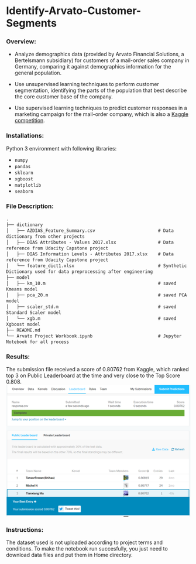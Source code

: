# Identify-Arvato-Customer-Segments

### Overview:
* Analyze demographics data (provided by Arvato Financial Solutions, a Bertelsmann subsidiary) for customers of a mail-order sales company in Germany, comparing it against demographics information for the general population. 

* Use unsupervised learning techniques to perform customer segmentation, identifying the parts of the population that best describe the core customer base of the company. 

* Use supervised learning techniques to predict customer responses in a marketing campaign for the mail-order company, which is also a [Kaggle competition](http://www.kaggle.com/t/21e6d45d4c574c7fa2d868f0e8c83140). 

### Installations:
Python 3 environment with following libraries:

* `numpy`
* `pandas`
* `sklearn`
* `xgboost`
* `matplotlib`
* `seaborn`

### File Description:
    .
    ├── dictionary     
    │   ├── AZDIAS_Feature_Summary.csv                        # Data dictionary from other projects
    │   ├── DIAS Attributes - Values 2017.xlsx	              # Data reference from Udacity Capstone project
    │   ├── DIAS Information Levels - Attributes 2017.xlsx    # Data reference from Udacity Capstone project
    │   └── feature_dict1.xlsx	                              # Synthetic Dictionary used for data preprocessing after engineering
    ├── model
    │   ├── km_10.m                                           # saved Kmeans model
    │   ├── pca_20.m                                          # saved PCA model
    │   ├── scaler_std.m                                      # saved Standard Scaler model
    │   └── xgb.m                                             # saved Xgboost model
    ├── README.md    
    └── Arvato Project Workbook.ipynb                         # Jupyter Notebook for all process
    
### Results:
The submission file received a score of 0.80762 from Kaggle, which ranked top 3 on Public Leaderboard at the time and very close to the Top Score 0.808.
![kaggle_leaderboard_screenshot](img/kaggle_leaderboard_screenshot.png)

### Instructions:
The dataset used is not uploaded according to project terms and conditions. To make the notebook run succesfully, you just need to download data files and put them in Home directory.
